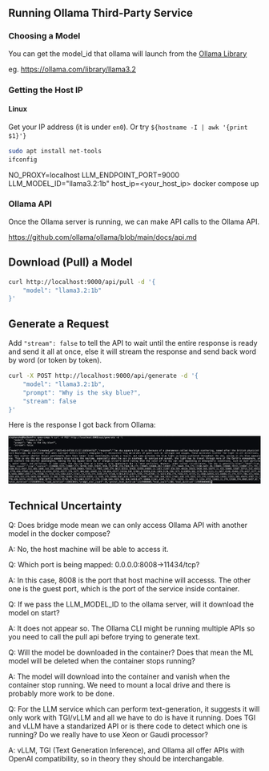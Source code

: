 ## Running Ollama Third-Party Service

### Choosing a Model

You can get the model_id that ollama will launch from the [Ollama Library](https://ollama.com/library)

eg. https://ollama.com/library/llama3.2

### Getting the Host IP

#### Linux

Get your IP address (it is under `en0`). Or try `${hostname -I | awk '{print $1}'}`

```bash
sudo apt install net-tools
ifconfig
```

NO_PROXY=localhost
LLM_ENDPOINT_PORT=9000 LLM_MODEL_ID="llama3.2:1b"
host_ip=<your_host_ip> docker compose up

### Ollama API

Once the Ollama server is running, we can make API calls to the Ollama API.

https://github.com/ollama/ollama/blob/main/docs/api.md

## Download (Pull) a Model

```bash
curl http://localhost:9000/api/pull -d '{
    "model": "llama3.2:1b"
}'
```

## Generate a Request

Add `"stream": false` to tell the API to wait until the entire response is ready and send it all at once, else it will stream the response and send back word by word (or token by token).

```bash
curl -X POST http://localhost:9000/api/generate -d '{
    "model": "llama3.2:1b",
    "prompt": "Why is the sky blue?",
    "stream": false
}'
```

Here is the response I got back from Ollama:

![Ollama response](./ollama-example-response.png)

## Technical Uncertainty

Q: Does bridge mode mean we can only access Ollama API with another model in the docker compose?

A: No, the host machine will be able to access it.

Q: Which port is being mapped: 0.0.0.0:8008->11434/tcp?

A: In this case, 8008 is the port that host machine will accesss. The other one is the guest port, which is the port of the service inside container.

Q: If we pass the LLM_MODEL_ID to the ollama server, will it download the model on start?

A: It does not appear so. The Ollama CLI might be running multiple APIs so you need to call the pull api before trying to generate text.

Q: Will the model be downloaded in the container? Does that mean the ML model will be deleted when the container stops running?

A: The model will download into the container and vanish when the container stop running. We need to mount a local drive and there is probably more work to be done.

Q: For the LLM service which can perform text-generation, it suggests it will only work with TGI/vLLM and all we have to do is have it running. Does TGI and vLLM have a standarized API or is there code to detect which one is running? Do we really have to use Xeon or Gaudi processor?

A: vLLM, TGI (Text Generation Inference), and Ollama all offer APIs with OpenAI compatibility, so in theory they should be interchangable.
